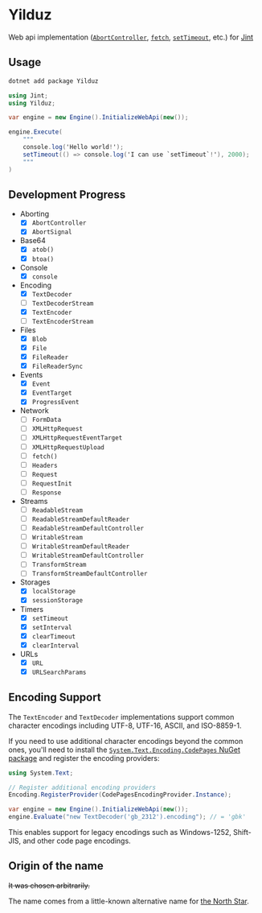 # Yilduz

Web api implementation ([`AbortController`](https://developer.mozilla.org/en-US/docs/Web/API/AbortController), [`fetch`](https://developer.mozilla.org/en-US/docs/Web/API/Window/fetch), [`setTimeout`](https://developer.mozilla.org/en-US/docs/Web/API/Window/setTimeout), etc.) for [Jint](https://github.com/sebastienros/jint)

## Usage

```sh
dotnet add package Yilduz
```

```cs
using Jint;
using Yilduz;

var engine = new Engine().InitializeWebApi(new());

engine.Execute(
    """
    console.log('Hello world!');
    setTimeout(() => console.log('I can use `setTimeout`!'), 2000);
    """
)
```

## Development Progress

- Aborting
  - [x] `AbortController`
  - [x] `AbortSignal`
- Base64
  - [x] `atob()`
  - [x] `btoa()`
- Console
  - [x] `console`
- Encoding
  - [x] `TextDecoder`
  - [ ] `TextDecoderStream`
  - [x] `TextEncoder`
  - [ ] `TextEncoderStream`
- Files
  - [x] `Blob`
  - [x] `File`
  - [x] `FileReader`
  - [x] `FileReaderSync`
- Events
  - [x] `Event`
  - [x] `EventTarget`
  - [x] `ProgressEvent`
- Network
  - [ ] `FormData`
  - [ ] `XMLHttpRequest`
  - [ ] `XMLHttpRequestEventTarget`
  - [ ] `XMLHttpRequestUpload`
  - [ ] `fetch()`
  - [ ] `Headers`
  - [ ] `Request`
  - [ ] `RequestInit`
  - [ ] `Response`
- Streams
  - [ ] `ReadableStream`
  - [ ] `ReadableStreamDefaultReader`
  - [ ] `ReadableStreamDefaultController`
  - [ ] `WritableStream`
  - [ ] `WritableStreamDefaultReader`
  - [ ] `WritableStreamDefaultController`
  - [ ] `TransformStream`
  - [ ] `TransformStreamDefaultController`
- Storages
  - [x] `localStorage`
  - [x] `sessionStorage`
- Timers
  - [x] `setTimeout`
  - [x] `setInterval`
  - [x] `clearTimeout`
  - [x] `clearInterval`
- URLs
  - [x] `URL`
  - [x] `URLSearchParams`

## Encoding Support

The `TextEncoder` and `TextDecoder` implementations support common character encodings including UTF-8, UTF-16, ASCII, and ISO-8859-1.

If you need to use additional character encodings beyond the common ones, you'll need to install the [`System.Text.Encoding.CodePages` NuGet package](https://www.nuget.org/packages/System.Text.Encoding.CodePages/) and register the encoding providers:

```cs
using System.Text;

// Register additional encoding providers
Encoding.RegisterProvider(CodePagesEncodingProvider.Instance);

var engine = new Engine().InitializeWebApi(new());
engine.Evaluate("new TextDecoder('gb_2312').encoding"); // = 'gbk'
```

This enables support for legacy encodings such as Windows-1252, Shift-JIS, and other code page encodings.

## Origin of the name

~~It was chosen arbitrarily.~~

The name comes from a little-known alternative name for [the North Star](https://en.wikipedia.org/wiki/Polaris).
